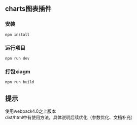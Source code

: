 charts图表插件  
---

### 安装
```
npm install
```
### 运行项目
```
npm run dev
```
### 打包xiagm
```
npm run build
```

提示 
---
 使用webpack4.0之上版本  
dist/html中有使用方法，具体说明后续优化（参数优化、文档补充）
